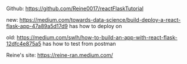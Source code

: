 
Github: https://github.com/Reine0017/reactFlaskTutorial

new: https://medium.com/towards-data-science/build-deploy-a-react-flask-app-47a89a5d17d9
    has how to deploy on 

old: https://medium.com/swlh/how-to-build-an-app-with-react-flask-12dfc4e875a5
     has how to test from postman


Reine's site:
https://reine-ran.medium.com/

